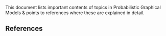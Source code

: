 This document lists important contents of topics in Probabilistic Graphical Models & points to references where these are explained in detail.

**References**
- 
